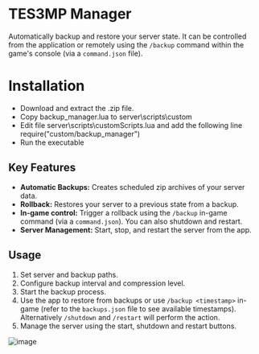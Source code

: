 # TES3MP Manager

Automatically backup and restore your server state. It can be controlled from the application or remotely using the `/backup` command within the game's console (via a `command.json` file).

# Installation

- Download and extract the .zip file. 
- Copy backup_manager.lua to server\scripts\custom
- Edit file server\scripts\customScripts.lua and add the following line
  require("custom/backup_manager")
- Run the executable


## Key Features

-   **Automatic Backups:** Creates scheduled zip archives of your server data.
-   **Rollback:** Restores your server to a previous state from a backup.
-   **In-game control:** Trigger a rollback using the `/backup` in-game command (via a `command.json`). You can also shutdown and restart.
-   **Server Management:** Start, stop, and restart the server from the app.

## Usage

1.  Set server and backup paths.
2.  Configure backup interval and compression level.
3.  Start the backup process.
4.  Use the app to restore from backups or use `/backup <timestamp>` in-game (refer to the `backups.json` file to see available timestamps). Alternatively `/shutdown` and `/restart` will perform the action.
5.  Manage the server using the start, shutdown and restart buttons.

![image](https://github.com/user-attachments/assets/782ee370-012d-4808-a5e2-220b1391119e)
